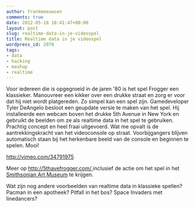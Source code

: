 ```yaml
---
author: frankmeeuwsen
comments: true
date: 2012-05-18 18:41:47+00:00
layout: post
slug: realtime-data-in-je-videospel
title: Realtime data in je videospel
wordpress_id: 2070
tags:
- data
- hacking
- mashup
- realtime
---
```


Voor iedereen die is opgegroeid in de jaren '80 is het spel Frogger een klassieker. Manouvreer een kikker over een drukke straat en zorg er voor dat hij niet wordt platgereden. Zo simpel kan een spel zijn. Gamedeveloper Tyler DeAngelo besloot een geupdate versie te maken van het spel. Hij installeerde een webcam boven het drukke 5th Avenue in New York en gebruikt de beelden om ze als realtime data in het spel te gebruiken. Prachtig concept en heel fraai uitgevoerd. Wat me opvalt is de aantrekkingskracht van het videoconsole op straat. Voorbijgangers blijven automatisch staan bij het herkenbare beeld van de console en beginnen te spelen. Mooi!

http://vimeo.com/34791975

Meer op [http://5thavefrogger.com/ ](http://5thavefrogger.com/)inclusief de actie om het spel in het [Smithsonian Art Museum](http://americanart.si.edu/exhibitions/archive/2012/games/) te krijgen.

Wat zijn nog andere voorbeelden van realtime data in klassieke spellen? Pacman in een apotheek? Pitfall in het bos? Space Invaders met linedancers?
